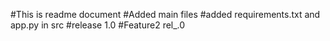 #This is readme document
#Added main files
#added requirements.txt and app.py in src
#release 1.0
#Feature2 rel_.0

